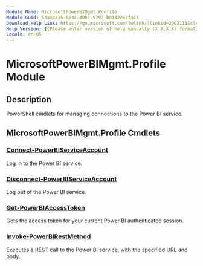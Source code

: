 ```yaml
---
Module Name: MicrosoftPowerBIMgmt.Profile
Module Guid: 53a44a15-6234-40b1-9797-b8142e57fac1
Download Help Link: https://go.microsoft.com/fwlink/?linkid=2002111&clcid=0x409
Help Version: {{Please enter version of help manually (X.X.X.X) format}}
Locale: en-US
---
```


# MicrosoftPowerBIMgmt.Profile Module
## Description
PowerShell cmdlets for managing connections to the Power BI service.

## MicrosoftPowerBIMgmt.Profile Cmdlets
### [Connect-PowerBIServiceAccount](Connect-PowerBIServiceAccount.md)
Log in to the Power BI service.

### [Disconnect-PowerBIServiceAccount](Disconnect-PowerBIServiceAccount.md)
Log out of the Power BI service.

### [Get-PowerBIAccessToken](Get-PowerBIAccessToken.md)
Gets the access token for your current Power BI authenticated session.

### [Invoke-PowerBIRestMethod](Invoke-PowerBIRestMethod.md)
Executes a REST call to the Power BI service, with the specified URL and body.

